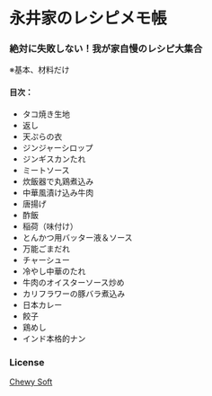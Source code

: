 # 永井家のレシピメモ帳
### 絶対に失敗しない！我が家自慢のレシピ大集合

※基本、材料だけ

#### 目次：
* タコ焼き生地
* 返し
* 天ぷらの衣
* ジンジャーシロップ
* ジンギスカンたれ
* ミートソース
* 炊飯器で丸鶏煮込み
* 中華風漬け込み牛肉
* 唐揚げ
* 酢飯
* 稲荷（味付け）
* とんかつ用バッター液＆ソース
* 万能ごまだれ
* チャーシュー
* 冷やし中華のたれ
* 牛肉のオイスターソース炒め 
* カリフラワーの豚バラ煮込み
* 日本カレー
* 餃子
* 鶏めし
* インド本格的ナン

### License
[Chewy Soft](http://www.chewy-soft.cn/)
